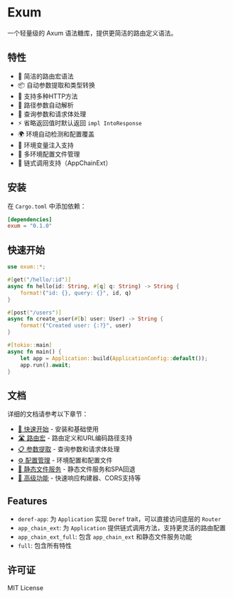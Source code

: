 # Exum

一个轻量级的 Axum 语法糖库，提供更简洁的路由定义语法。

## 特性

- 🚀 简洁的路由宏语法
- 📦 自动参数提取和类型转换
- 🔧 支持多种HTTP方法
- 🎯 路径参数自动解析
- 📝 查询参数和请求体处理
- ⚡ 省略返回值时默认返回 `impl IntoResponse`
- 🌍 环境自动检测和配置覆盖
- 🔧 环境变量注入支持
- 📁 多环境配置文件管理
- 🔗 链式调用支持（AppChainExt）

## 安装

在 `Cargo.toml` 中添加依赖：

```toml
[dependencies]
exum = "0.1.0"
```

## 快速开始

```rust
use exum::*;

#[get("/hello/:id")]
async fn hello(id: String, #[q] q: String) -> String {
    format!("id: {}, query: {}", id, q)
}

#[post("/users")]
async fn create_user(#[b] user: User) -> String {
    format!("Created user: {:?}", user)
}

#[tokio::main]
async fn main() {
    let app = Application::build(ApplicationConfig::default());
    app.run().await;
}
```

## 文档

详细的文档请参考以下章节：

- [📖 快速开始](docs/getting-started.md) - 安装和基础使用
- [🛣️ 路由宏](docs/routing.md) - 路由定义和URL编码路径支持
- [📋 参数提取](docs/parameters.md) - 查询参数和请求体处理
- [⚙️ 配置管理](docs/configuration.md) - 环境配置和配置文件
- [📁 静态文件服务](docs/static-files.md) - 静态文件服务和SPA回退
- [🚀 高级功能](docs/advanced.md) - 快速响应构建器、CORS支持等

## Features

- `deref-app`: 为 `Application` 实现 `Deref` trait，可以直接访问底层的 `Router`
- `app_chain_ext`: 为 `Application` 提供链式调用方法，支持更灵活的路由配置
- `app_chain_ext_full`: 包含 `app_chain_ext` 和静态文件服务功能
- `full`: 包含所有特性

## 许可证

MIT License